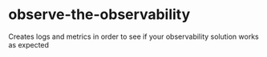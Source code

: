 # observe-the-observability
Creates logs and metrics in order to see if your observability solution works as expected
